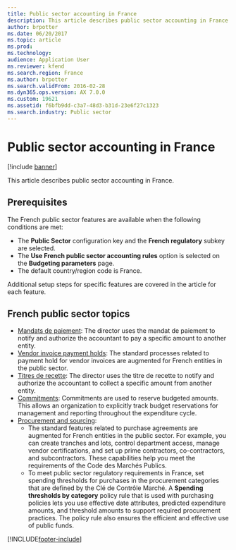 ```yaml
---
title: Public sector accounting in France
description: This article describes public sector accounting in France.
author: brpotter
ms.date: 06/20/2017
ms.topic: article
ms.prod: 
ms.technology: 
audience: Application User
ms.reviewer: kfend
ms.search.region: France
ms.author: brpotter
ms.search.validFrom: 2016-02-28
ms.dyn365.ops.version: AX 7.0.0
ms.custom: 19621
ms.assetid: f6bfb9dd-c3a7-48d3-b31d-23e6f27c1323
ms.search.industry: Public sector
---
```


# Public sector accounting in France

[!include [banner](../includes/banner.md)]

This article describes public sector accounting in France.

## Prerequisites

The French public sector features are available when the following conditions are met:

-   The **Public Sector** configuration key and the **French regulatory** subkey are selected.
-   The **Use French public sector accounting rules** option is selected on the **Budgeting parameters** page.
-   The default country/region code is France.

Additional setup steps for specific features are covered in the article for each feature.

## French public sector topics
-   [Mandats de paiement](emea-fra-mandats-de-paiement.md): The director uses the mandat de paiement to notify and authorize the accountant to pay a specific amount to another entity.
-   [Vendor invoice payment holds](emea-fra-vendor-invoice-payment-holds-public-sector.md): The standard processes related to payment hold for vendor invoices are augmented for French entities in the public sector.
-   [Titres de recette](emea-fra-titres-de-recette-public-sector.md): The director uses the titre de recette to notify and authorize the accountant to collect a specific amount from another entity.
-   [Commitments](emea-fra-commitments-public-sector.md): Commitments are used to reserve budgeted amounts. This allows an organization to explicitly track budget reservations for management and reporting throughout the expenditure cycle.
-   [Procurement and sourcing](emea-fra-procurement-sourcing-public-sector.md):
    -   The standard features related to purchase agreements are augmented for French entities in the public sector. For example, you can create tranches and lots, control department access, manage vendor certifications, and set up prime contractors, co-contractors, and subcontractors. These capabilities help you meet the requirements of the Code des Marchés Publics.
    -   To meet public sector regulatory requirements in France, set spending thresholds for purchases in the procurement categories that are defined by the Clé de Contrôle Marché. A **Spending thresholds by category** policy rule that is used with purchasing policies lets you use effective date attributes, predicted expenditure amounts, and threshold amounts to support required procurement practices. The policy rule also ensures the efficient and effective use of public funds.






[!INCLUDE[footer-include](../../includes/footer-banner.md)]
